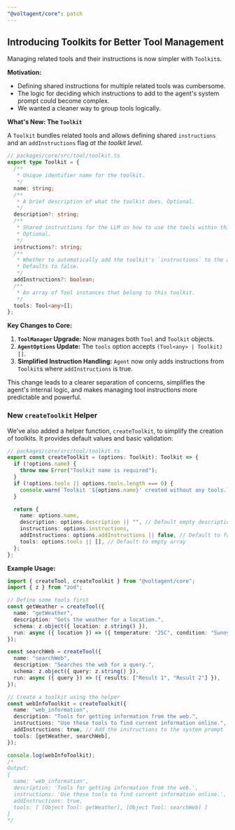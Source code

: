 ```yaml
---
"@voltagent/core": patch
---
```


## Introducing Toolkits for Better Tool Management

Managing related tools and their instructions is now simpler with `Toolkit`s.

**Motivation:**

- Defining shared instructions for multiple related tools was cumbersome.
- The logic for deciding which instructions to add to the agent's system prompt could become complex.
- We wanted a cleaner way to group tools logically.

**What's New: The `Toolkit`**

A `Toolkit` bundles related tools and allows defining shared `instructions` and an `addInstructions` flag _at the toolkit level_.

```typescript
// packages/core/src/tool/toolkit.ts
export type Toolkit = {
  /**
   * Unique identifier name for the toolkit.
   */
  name: string;
  /**
   * A brief description of what the toolkit does. Optional.
   */
  description?: string;
  /**
   * Shared instructions for the LLM on how to use the tools within this toolkit.
   * Optional.
   */
  instructions?: string;
  /**
   * Whether to automatically add the toolkit's `instructions` to the agent's system prompt.
   * Defaults to false.
   */
  addInstructions?: boolean;
  /**
   * An array of Tool instances that belong to this toolkit.
   */
  tools: Tool<any>[];
};
```

**Key Changes to Core:**

1.  **`ToolManager` Upgrade:** Now manages both `Tool` and `Toolkit` objects.
2.  **`AgentOptions` Update:** The `tools` option accepts `(Tool<any> | Toolkit)[]`.
3.  **Simplified Instruction Handling:** `Agent` now only adds instructions from `Toolkit`s where `addInstructions` is true.

This change leads to a clearer separation of concerns, simplifies the agent's internal logic, and makes managing tool instructions more predictable and powerful.

### New `createToolkit` Helper

We've also added a helper function, `createToolkit`, to simplify the creation of toolkits. It provides default values and basic validation:

```typescript
// packages/core/src/tool/toolkit.ts
export const createToolkit = (options: Toolkit): Toolkit => {
  if (!options.name) {
    throw new Error("Toolkit name is required");
  }
  if (!options.tools || options.tools.length === 0) {
    console.warn(`Toolkit '${options.name}' created without any tools.`);
  }

  return {
    name: options.name,
    description: options.description || "", // Default empty description
    instructions: options.instructions,
    addInstructions: options.addInstructions || false, // Default to false
    tools: options.tools || [], // Default to empty array
  };
};
```

**Example Usage:**

```typescript
import { createTool, createToolkit } from "@voltagent/core";
import { z } from "zod";

// Define some tools first
const getWeather = createTool({
  name: "getWeather",
  description: "Gets the weather for a location.",
  schema: z.object({ location: z.string() }),
  run: async ({ location }) => ({ temperature: "25C", condition: "Sunny" }),
});

const searchWeb = createTool({
  name: "searchWeb",
  description: "Searches the web for a query.",
  schema: z.object({ query: z.string() }),
  run: async ({ query }) => ({ results: ["Result 1", "Result 2"] }),
});

// Create a toolkit using the helper
const webInfoToolkit = createToolkit({
  name: "web_information",
  description: "Tools for getting information from the web.",
  instructions: "Use these tools to find current information online.",
  addInstructions: true, // Add the instructions to the system prompt
  tools: [getWeather, searchWeb],
});

console.log(webInfoToolkit);
/*
Output:
{
  name: 'web_information',
  description: 'Tools for getting information from the web.',
  instructions: 'Use these tools to find current information online.',
  addInstructions: true,
  tools: [ [Object Tool: getWeather], [Object Tool: searchWeb] ]
}
*/
```
